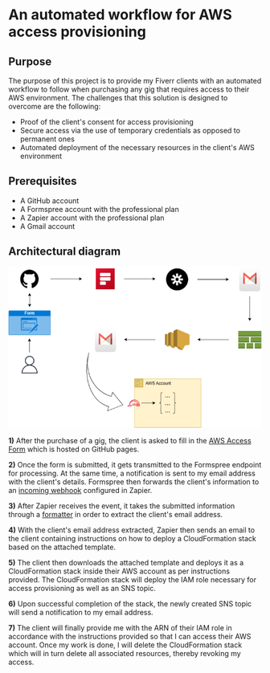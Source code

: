 # An automated workflow for AWS access provisioning

## Purpose

The purpose of this project is to provide my Fiverr clients with an automated workflow to follow when purchasing any gig that requires access to their AWS environment. The challenges that this solution is designed to overcome are the following:

* Proof of the client's consent for access provisioning
* Secure access via the use of temporary credentials as opposed to permanent ones
* Automated deployment of the necessary resources in the client's AWS environment 

## Prerequisites

* A GitHub account 
* A Formspree account with the professional plan
* A Zapier account with the professional plan
* A Gmail account

## Architectural diagram

![Diagram](images/aws-access-form-workflow.png)

**1)** After the purchase of a gig, the client is asked to fill in the [AWS Access Form](https://nick22d.github.io/aws-access-form/) which is hosted on GitHub pages.

**2)** Once the form is submitted, it gets transmitted to the Formspree endpoint for processing. At the same time, a notification is sent to my email address with the client's details. Formspree then forwards the client's information to an [incoming webhook](https://help.formspree.io/hc/en-us/articles/360036624813-Connecting-a-form-to-Zapier#:~:text=The%20first%20thing%20to%20do%20is%20to%20open,to%20events%20sent%20from%20Formspree%20on%20each%20submission) configured in Zapier. 

**3)** After Zapier receives the event, it takes the submitted information through a [formatter](https://help.zapier.com/hc/en-us/articles/8496312326285-Extract-data-in-Zaps#h_01HKMBZEYQZMPZGCCNV93A4MTM) in order to extract the client's email address.

**4)** With the client's email address extracted, Zapier then sends an email to the client containing instructions on how to deploy a CloudFormation stack based on the attached template.

**5)** The client then downloads the attached template and deploys it as a CloudFormation stack inside their AWS account as per instructions provided. The CloudFormation stack will deploy the IAM role necessary for access provisioning as well as an SNS topic.

**6)** Upon successful completion of the stack, the newly created SNS topic will send a notification to my email address.

**7)** The client will finally provide me with the ARN of their IAM role in accordance with the instructions provided so that I can access their AWS account. Once my work is done, I will delete the CloudFormation stack which will in turn delete all associated resources, thereby revoking my access. 

